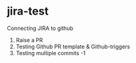 # jira-test

Connecting JIRA to github

1. Raise a PR
2. Testing Github PR template & Github-triggers
3. Testing multiple commits -1
